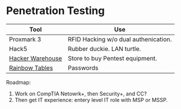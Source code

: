 # Penetration Testing

| Tool                                                                 | Use                                  |
| -------------------------------------------------------------------- | ------------------------------------ |
| Proxmark 3                                                           | RFID Hacking w/o dual authenication. |
| Hack5                                                                | Rubber duckie. LAN turtle.           |
| [Hacker Warehouse](https://hackerwarehouse.com/penetration-testing/) | Store to buy Pentest equipment.      |
| [Rainbow Tables](https://www.youtube.com/watch?v=Vryo30qK9Qk)        | Passwords                            |

Roadmap:

1. Work on CompTIA Netowrk+, then Security+, and CC?&#x20;
2. Then get IT experience: entery level IT role with MSP or MSSP.&#x20;
